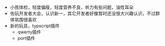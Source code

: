 - 小孩体检，轻度偏瘦，轻度营养不良，听力有些问题，油性耳朵
- 佐玩开发者大会，认识新一，其它开发者好像暂时还没很大兴趣认识，不过群体氛围很喜欢
- 新的玩具，typscript插件
    - qwerty插件
    - port插件